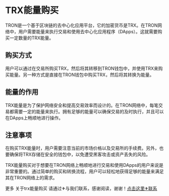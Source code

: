 # TRX能量购买

TRON是一个基于区块链的去中心化应用平台，它的加密货币是TRX。在TRON网络中，用户需要能量来执行交易和使用去中心化应用程序（DApps）。这就需要购买一定数量的TRX能量。

## 购买方式

用户可以通过在交易所购买TRX，然后将其转移到TRON钱包中，并使用TRX来购买能量。另一种方式是直接在TRON钱包中购买TRX，然后将其转换为能量。

## 能量的作用

TRX能量是为了保护网络安全和提高交易效率而设计的。在TRON网络中，每笔交易都需要一定的能量来执行。拥有足够的能量可以确保交易的及时执行，并且可以在DApps上畅顺地进行操作。

## 注意事项

在购买TRX能量时，用户需要注意当前的市场价格以及交易所的手续费。另外，也要确保将TRX存储在安全的钱包中，以免遭受黑客攻击或资产丢失的风险。

TRX能量购买对于想要在TRON网络上畅顺地进行交易和使用DApps的用户来说是非常重要的。通过简单的购买和转换流程，用户可以轻松地获得足够的能量来满足其在TRON网络上的需求。

更多 关于trx能量购买 请通过✈与我们联系，感谢阅读，谢谢！[点击这里✈联系](https://t.me/LM999bot)